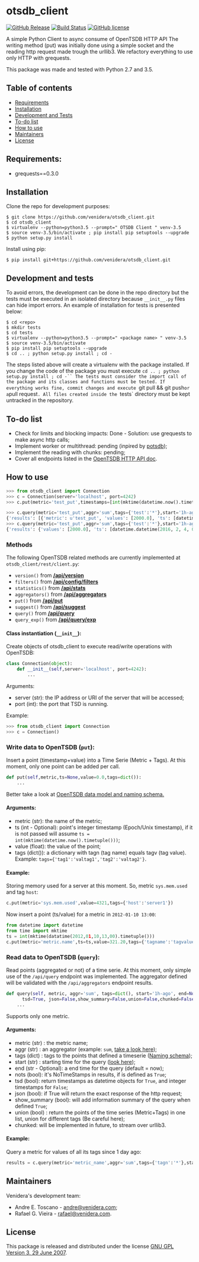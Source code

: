 # otsdb_client

[![GitHub Release](https://img.shields.io/badge/release-v0.0.3-blue.svg)](https://github.com/venidera/otsdb_client/releases)
[![Build Status](https://img.shields.io/badge/build-passing-green.svg)](https://github.com/venidera/otsdb_client)
[![GitHub license](https://img.shields.io/badge/license-GPLv3-yellow.svg)](https://raw.githubusercontent.com/venidera/otsdb_client/master/LICENSE)

A simple Python Client to async consume of OpenTSDB HTTP API
The writing method (put) was initially done using a simple socket and the reading http request made trough the urllib3.
We refactory everything to use only HTTP with grequests.

This package was made and tested with Python 2.7 and 3.5.

## Table of contents

* [Requirements](#requirements)
* [Installation](#installation)
* [Development and Tests](#developmentandtests)
* [To-do list](#todolist)
* [How to use](#howtouse)
* [Maintainers](#maintainers)
* [License](#license)

## Requirements:

* grequests==0.3.0

## Installation

Clone the repo for development purposes:

```
$ git clone https://github.com/venidera/otsdb_client.git
$ cd otsdb_client
$ virtualenv --python=python3.5 --prompt=" OTSDB Client " venv-3.5
$ source venv-3.5/bin/activate ; pip install pip setuptools --upgrade
$ python setup.py install
```

Install using pip:

```
$ pip install git+https://github.com/venidera/otsdb_client.git
```

## Development and tests

To avoid errors, the development can be done in the repo directory but the tests must be executed in an isolated directory because `__init__.py` files can hide import errors.
An example of installation for tests is presented below:

```
$ cd <repo>
$ mkdir tests
$ cd tests
$ virtualenv --python=python3.5 --prompt=" <package name> " venv-3.5
$ source venv-3.5/bin/activate
$ pip install pip setuptools --upgrade
$ cd .. ; python setup.py install ; cd -
```

The steps listed above will create a virtualenv with the package installed. If you change the code of the package you must execute `cd .. ; python setup.py install ; cd -``
The tests must consider the import call of the package and its classes and functions must be tested.
If everything works fine, commit changes and execute `git pull && git push` or a `pull request`.
All files created inside the `tests` directory must be kept untracked in the repository.

## To-do list

* Check for limits and blocking impacts: Done - Solution: use grequests to make async http calls;
* Implement worker or multithread: pending (inpired by [potsdb](https://github.com/orionvm/potsdb));
* Implement the reading with chunks: pending;
* Cover all endpoints listed in the [OpenTSDB HTTP API doc](http://opentsdb.net/docs/build/html/api_http/index.html).

## How to use

```python
>>> from otsdb_client import Connection
>>> c = Connection(server='localhost', port=4242)
>>> c.put(metric='test_put',timestamps=[int(mktime(datetime.now().timetuple()))],values=[2000.00],tags={'tagk':'tagv'})

>>> c.query(metric='test_put',aggr='sum',tags={'test':'*'},start='1h-ago')
{'results': [{'metric': u'test_put', 'values': [2000.0], 'ts': [datetime.datetime(2016, 2, 4, 0, 28, 19)], 'tags': {u'test': u'client', u'type': u'telnet'}}]}
>>> c.query(metric='test_put',aggr='sum',tags={'test':'*'},start='1h-ago',union=True)
{'results': {'values': [2000.0], 'ts': [datetime.datetime(2016, 2, 4, 0, 28, 19)]}}
```

### Methods

The following OpenTSDB related methods are currently implemented at `otsdb_client/rest/client.py`:

* `version()` from **[/api/version](http://opentsdb.net/docs/build/html/api_http/version.html)**
* `filters()` from **[/api/config/filters](http://opentsdb.net/docs/build/html/api_http/config/filters.html)**
* `statistics()` from **[/api/stats](http://opentsdb.net/docs/build/html/api_http/stats.html)**
* `aggregators()` from **[/api/aggregators](http://opentsdb.net/docs/build/html/api_http/aggregators.html)**
* `put()` from **[/api/put](http://opentsdb.net/docs/build/html/api_http/put.html)**
* `suggest()` from **[/api/suggest](http://opentsdb.net/docs/build/html/api_http/suggest.html)**
* `query()` from **[/api/query](http://opentsdb.net/docs/build/html/api_http/query.html)**
* `query_exp()` from **[/api/query/exp](http://opentsdb.net/docs/build/html/api_http/query/exp.html)**

#### Class instantiation (`__init__`):

Create objects of otsdb_client to execute read/write operations with OpenTSDB:

```python
class Connection(object):
    def __init__(self,server='localhost', port=4242):
        ...
```
Arguments:

* server (str): the IP address or URI of the server that will be accessed;
* port (int): the port that TSD is running.

 Example:

```python
>>> from otsdb_client import Connection
>>> c = Connection()
```
### Write data to OpenTSDB (`put`):

Insert a point (timestamp+value) into a Time Serie (Metric + Tags). At this moment, only one point can be added per call.

```python
def put(self,metric,ts=None,value=0.0,tags=dict()):
    ...
```

Better take a look at [OpenTSDB data model and naming schema.](http://opentsdb.net/docs/build/html/user_guide/writing.html)

#### Arguments:

* metric (str): the name of the metric;
* ts (int - Optional): point's integer timestamp (Epoch/Unix timestamp), if it is not passed will assume `ts = int(mktime(datetime.now().timetuple()))`;
* value (float): the value of the point;
* tags (dict()): a dictionary with tagn (tag name) equals tagv (tag value). Example: `tags={'tag1':'valtag1','tag2':'valtag2'}`.

#### Example:

Storing memory used for a server at this moment. So, metric `sys.mem.used` and tag `host`:

```python
c.put(metric='sys.mem.used',value=4321,tags={'host':'server1'})
```

Now insert a point (ts/value) for a metric in `2012-01-10 13:00`:

```python
from datetime import datetime
from time import mktime
ts = int(mktime(datatime(2012,01,10,13,00).timetuple()))
c.put(metric='metric.name',ts=ts,value=321.20,tags={'tagname':'tagvalue'})
```

### Read data to OpenTSDB (`query`):

Read points (aggregated  or not) of a time serie. At this moment, only simple use of the `/api/query` endpoint was implemented. The aggregator defined will be validated with the `/api/aggregators` endpoint results.

```python
def query(self, metric, aggr='sum', tags=dict(), start='1h-ago', end=None, nots=False,\
      tsd=True, json=False,show_summary=False,union=False,chunked=False):
    ...
```

Supports only one metric.

#### Arguments:
* metric (str) : the metric name;
* aggr (str) : an aggregator (example: `sum`, [take a look here](http://opentsdb.net/docs/build/html/api_http/aggregators.html));
* tags (dict) : tags to the points that defined a timeserie ([Naming schema](http://opentsdb.net/docs/build/html/user_guide/writing.html));
* start (str) : starting time for the query ([look here](http://opentsdb.net/docs/build/html/user_guide/query/index.html));
* end (str - Optional): a end time for the query (default = now);
* nots (bool): it's NoTimeStamps in results, if is defined as `True`;
* tsd (bool): return timestamps as datetime objects for `True`, and integer timestamps for `False`;
* json (bool): if True will return the exact response of the http request;
* show_summary (bool): will add information summary of the query when defined `True`;
* union (bool) : return the points of the time series (Metric+Tags) in one list, union for different tags (Be careful here);
* chunked: will be implemented in future, to stream over urllib3.

#### Example:

Query a metric for values of all its tags since 1 day ago:

```python
results = c.query(metric='metric_name',aggr='sum',tags={'tagn':'*'},start='1d-ago')
```

## Maintainers

Venidera's development team:

* Andre E. Toscano - [andre@venidera.com](mailto:andre@venidera.com);
* Rafael G. Vieira - [rafael@venidera.com](mailto:rafael@venidera.com).

## License

This package is released and distributed under the license [GNU GPL Version 3, 29 June 2007](https://www.gnu.org/licenses/gpl-3.0.html).
